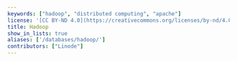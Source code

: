```yaml
---
keywords: ["hadoop", "distributed computing", "apache"]
license: '[CC BY-ND 4.0](https://creativecommons.org/licenses/by-nd/4.0)'
title: Hadoop
show_in_lists: true
aliases: ['/databases/hadoop/']
contributors: ["Linode"]
---
```

